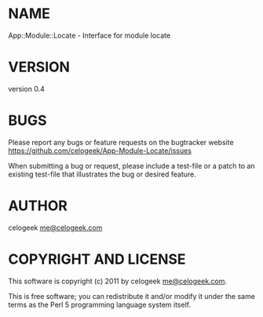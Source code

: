 # NAME

App::Module::Locate - Interface for module locate

# VERSION

version 0.4

# BUGS

Please report any bugs or feature requests on the bugtracker website
https://github.com/celogeek/App-Module-Locate/issues

When submitting a bug or request, please include a test-file or a
patch to an existing test-file that illustrates the bug or desired
feature.

# AUTHOR

celogeek <me@celogeek.com>

# COPYRIGHT AND LICENSE

This software is copyright (c) 2011 by celogeek <me@celogeek.com>.

This is free software; you can redistribute it and/or modify it under
the same terms as the Perl 5 programming language system itself.

